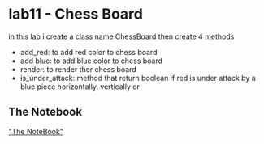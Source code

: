 # lab11 - Chess Board

in this lab i create a class name ChessBoard
then create 4 methods 
* add_red: to add red color to chess board
* add blue: to add blue color to chess board
* render: to render ther chess board
* is_under_attack: method that return boolean if red is under attack by a blue piece horizontally, vertically or

## The Notebook

["The NoteBook"](./chess-board.ipynb)
